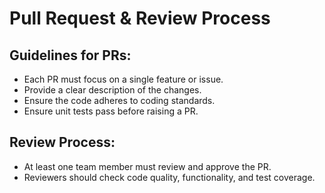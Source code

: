 # Pull Request & Review Process

## Guidelines for PRs:
- Each PR must focus on a single feature or issue.
- Provide a clear description of the changes.
- Ensure the code adheres to coding standards.
- Ensure unit tests pass before raising a PR.

## Review Process:
- At least one team member must review and approve the PR.
- Reviewers should check code quality, functionality, and test coverage.
